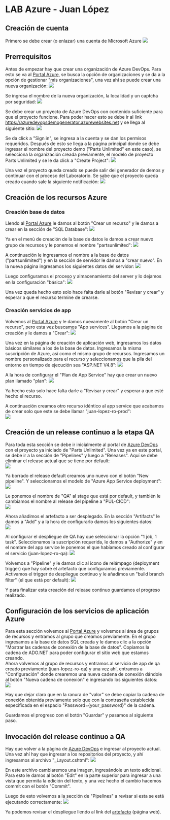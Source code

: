 # LAB Azure - Juan López

## Creación de cuenta
Primero se debe crear (o enlazar) una cuenta de Microsoft Azure
![](fotos/cuenta_azure.png)


## Prerrequisitos 
Antes de empezar hay que crear una organización de Azure DevOps. Para esto se va al [Portal Azure](https://portal.azure.com/#home), se busca la opción de organizaciones y se da a la opción de gestionar "mis organizaciones", una vez ahí se puede crear una nueva organización:
![](fotos/nuevaorganizacionazure.png)

Se ingresa el nombre de la nueva organización, la localidad y un captcha por seguridad:
![](fotos/creacionorganizacion.png)

Se debe crear un proyecto de Azure DevOps con contenido suficiente para que el proyecto funcione. Para poder hacer esto se debe ir al link https://azuredevopsdemogenerator.azurewebsites.net y se llega al siguiente sitio:
![](fotos/azuregenerator.png)

Se da click a "Sign in", se ingresa a la cuenta y se dan los permisos requeridos. Después de esto se llega a la página principal donde se debe ingresar el nombre del proyecto demo ("Parts Unlimited" en este caso), se selecciona la organización creada previamente, el modelo de proyecto Parts Unlimited y se le da click a "Create Project":
![](fotos/creacionproyecto.png)

Una vez el proyecto queda creado se puede salir del generador de demos y continuar con el proceso del Laboratorio. Se sabe que el proyecto queda creado cuando sale la siguiente notificación:
![](fotos/notificacionproyectocreado.png)


## Creación de los recursos Azure

### Creación base de datos
Llendo al [Portal Azure](https://portal.azure.com/#home) le damos al botón "Crear un recurso" y le damos a crear en la sección de "SQL Database":
![](fotos/botoncrearsqldatabase.png)

Ya en el menú de creación de la base de datos le damos a crear nuevo grupo de recursos y le ponemos el nombre "partsunlimited":
![](fotos/creaciongruporecursos.png)

A continuación le ingresamos el nombre a la base de datos ("partsunlimited") y en la sección de servidor le damos a "crear nuevo". En la nueva página ingresamos los siguientes datos del servidor:
![](fotos/configuracionserver.png)

Luego configuramos el proceso y almacenamiento del server y lo dejamos en la configuración "básica":
![](fotos/configprocesoalmacenamientoserver.png)

Una vez queda hecho esto solo hace falta darle al botón "Revisar y crear" y esperar a que el recurso termine de crearse.

### Creación servicios de app
Volvemos al [Portal Azure](https://portal.azure.com/#home) y le damos nuevamente al botón "Crear un recurso", pero esta vez buscamos "App services". Llegamos a la página de creación y le damos a "Crear":
![](fotos/botoncrearappservice.png)

Una vez en la página de creación de aplicación web, ingresamos los datos básicos similares a los de la base de datos. Ingresamos la misma suscripción de Azure, así como el mismo grupo de recursos. Ingresamos un nombre personalizado para el recurso y seleccionamos que la pila del entorno en tiempo de ejecución sea "ASP.NET V4.8":
![](fotos/datosbasicosappservice.png)

A la hora de configurar el "Plan de App Service" hay que crear un nuevo plan llamado "plan":
![](fotos/creacionplanappservice.png)

Ya hecho esto solo hace falta darle a "Revisar y crear" y esperar a que esté hecho el recurso.

A continuación creamos otro recurso idéntico al app service que acabamos de crear solo que este se debe llamar "juan-lopez-ro-prod": \
![](fotos/appservice2.png)

## Creación de un release continuo a la etapa QA
Para toda esta sección se debe ir inicialmente al portal de [Azure DevOps](https://dev.azure.com/juanlopez-ro/Parts%20Unlimited) con el proyecto ya iniciado de "Parts Unlimited". Una vez ya en este portal, se debe ir a la sección de "Pipelines" y luego a "Releases". Aquí se debe eliminar el release actual que se tiene por default: \
![](fotos/deletedefaultrelease.png)

Ya borrado el release default creamos uno nuevo con el botón "New pipeline". Y seleccionamos el modelo de "Azure App Service deployment": \
![](fotos/templaterelease.png)

Le ponemos el nombre de "QA" al stage que está por default, y también le cambiamos el nombre al release del pipeline a "PUL-CICD": \
![](fotos/namingrelease.png)

Ahora añadimos el artefacto a ser desplegado. En la sección "Artifacts" le damos a "Add" y a la hora de configurarlo damos los siguientes datos: \
![](fotos/addartifact.png)

Al configurar el despliegue de QA hay que seleccionar la opción "1 job, 1 task". Seleccionamos la suscripción requerida, le damos a "Authorize" y en el nombre del app service le ponemos el que habíamos creado al configurar el servicio (juan-lopez-ro-qa):
![](fotos/qaparameters.png)

Volvemos a "Pipeline" y le damos clic al icono de relámpago (deployment trigger) que hay sobre el artefacto que configuramos previamente. Activamos el trigger de despliegue continuo y le añadimos un "build branch filter" (el que está por default):
![](fotos/triggersartifact.png)

Y para finalizar esta creación del release continuo guardamos el progreso realizado.

## Configuración de los servicios de aplicación Azure
Para esta sección volvemos al [Portal Azure](https://portal.azure.com/#home) y volvemos al área de grupos de recursos y entramos al grupo que creamos previamente. En el grupo ingresamos a la base de datos SQL creada y le damos clic a la opción "Mostrar las cadenas de conexión de la base de datos". Copiamos la cadena de ADO.NET para poder configurar el sitio web que estamos creando. \
Ahora volvemos al grupo de recursos y entramos al servicio de app de qa creado previamente (juan-lopez-ro-qa) y una vez ahí, entramos a "Configuración" donde crearemos una nueva cadena de conexión dándole al botón "Nueva cadena de conexión" e ingresando los siguientes datos: \
![](fotos/configconnectionstringqa.png)

Hay que dejar claro que en la ranura de "valor" se debe copiar la cadena de conexión obtenida previamente solo que con la contraseña establecida especificada en el espacio "Password={your_password}" de la cadena.

Guardamos el progreso con el botón "Guardar" y pasamos al siguiente paso.

## Invocación del release continuo a QA
Hay que volver a la página de [Azure DevOps](https://dev.azure.com/juanlopez-ro/Parts%20Unlimited) e ingresar al proyecto actual. Una vez ahí hay que ingresar a los repositorios del proyecto, y ahí ingresamos al archivo "_Layout.cshtml":
![](fotos/ubicacionlayout.png)

En este archivo cambiaremos una imagen, ingresándole un texto adicional. Para esto le damos al botón "Edit" en la parte superior para ingresar a una vista que permita la edición del texto, y una vez hecho el cambio hacemos commit con el botón "Commit".

Luego de esto volvemos a la sección de "Pipelines" a revisar si esta se está ejecutando correctamente:
![](fotos/runningpipeline.png)

Ya podemos revisar el despliegue llendo al link del [artefacto](https://juan-lopez-ro-qa.azurewebsites.net) (página web).